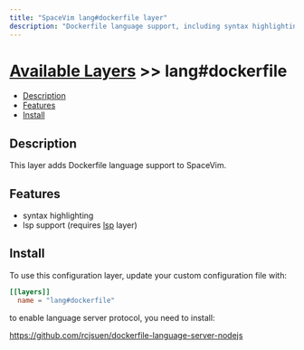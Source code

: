 ```yaml
---
title: "SpaceVim lang#dockerfile layer"
description: "Dockerfile language support, including syntax highlighting and code formatting."
---
```


# [Available Layers](../../) >> lang#dockerfile

<!-- vim-markdown-toc GFM -->

- [Description](#description)
- [Features](#features)
- [Install](#install)

<!-- vim-markdown-toc -->

## Description

This layer adds Dockerfile language support to SpaceVim.

## Features

- syntax highlighting
- lsp support (requires [lsp](https://spacevim.org/layers/language-server-protocol/) layer)

## Install

To use this configuration layer, update your custom configuration file with:

```toml
[[layers]]
  name = "lang#dockerfile"
```

to enable language server protocol, you need to install:

https://github.com/rcjsuen/dockerfile-language-server-nodejs
